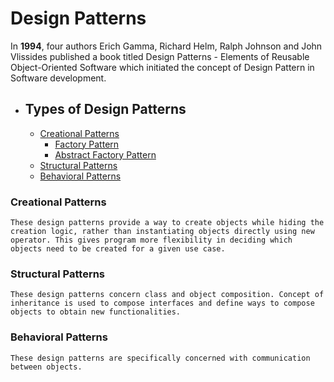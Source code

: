 # Design Patterns

In **1994**, four authors Erich Gamma, Richard Helm, Ralph Johnson and John Vlissides published a book titled Design Patterns - Elements of Reusable Object-Oriented Software which initiated the concept of Design Pattern in Software development.

- ## Types of Design Patterns
  - [Creational Patterns](#creational-patterns)
    - [Factory Pattern](FactoryPattern)
    - [Abstract Factory Pattern](Abstract_Factory_Pattern)
  - [Structural Patterns](#structural-patterns)
  - [Behavioral Patterns](#behavioral-patterns)

### Creational Patterns

`These design patterns provide a way to create objects while hiding the creation logic, rather than instantiating objects directly using new operator. This gives program more flexibility in deciding which objects need to be created for a given use case.`

### Structural Patterns

`These design patterns concern class and object composition. Concept of inheritance is used to compose interfaces and define ways to compose objects to obtain new functionalities.`

### Behavioral Patterns

`These design patterns are specifically concerned with communication between objects.`
